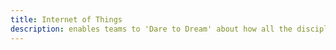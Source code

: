 ```yaml
---
title: Internet of Things
description: enables teams to 'Dare to Dream' about how all the disciplines can resonate and shape the solution
---
```

